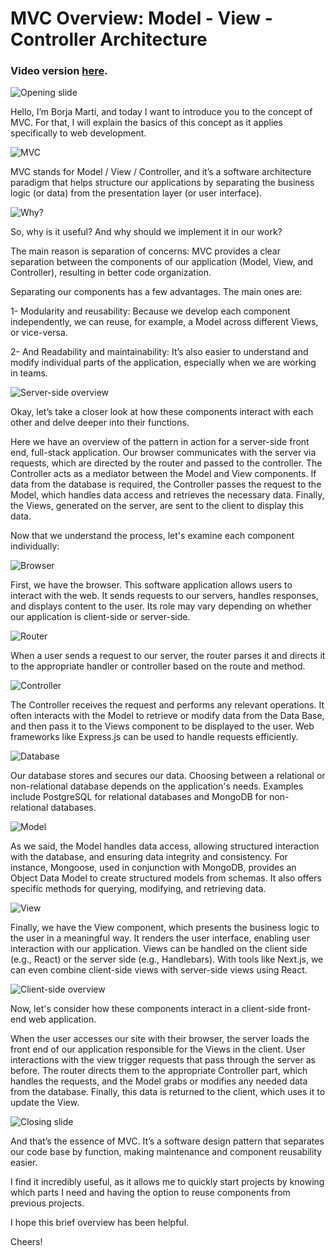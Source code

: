 # MVC Overview: Model - View - Controller Architecture

### Video version [here](MVC-Lecture.mov).

![Opening slide](slides/MVC_01.jpg)

Hello, I’m Borja Martí, and today I want to introduce you to the concept of MVC. For that, I will explain the basics of this concept as it applies specifically to web development.

![MVC](slides/MVC_02.jpg)

MVC stands for Model / View / Controller, and it’s a software architecture paradigm that helps structure our applications by separating the business logic (or data) from the presentation layer (or user interface).

![Why?](slides/MVC_03.jpg)

So, why is it useful? And why should we implement it in our work?

The main reason is separation of concerns: MVC provides a clear separation between the components of our application (Model, View, and Controller), resulting in better code organization.

Separating our components has a few advantages. The main ones are:

1-    Modularity and reusability: Because we develop each component independently, we can reuse, for example, a Model across different Views, or vice-versa.

2-    And Readability and maintainability: It’s also easier to understand and modify individual parts of the application, especially when we are working in teams.

![Server-side overview](slides/MVC_04.jpg)

Okay, let’s take a closer look at how these components interact with each other and delve deeper into their functions.

Here we have an overview of the pattern in action for a server-side front end, full-stack application. Our browser communicates with the server via requests, which are directed by the router and passed to the controller. The Controller acts as a mediator between the Model and View components. If data from the database is required, the Controller passes the request to the Model, which handles data access and retrieves the necessary data. Finally, the Views, generated on the server, are sent to the client to display this data.

Now that we understand the process, let's examine each component individually:

![Browser](slides/MVC_05.jpg)

First, we have the browser. This software application allows users to interact with the web. It sends requests to our servers, handles responses, and displays content to the user. Its role may vary depending on whether our application is client-side or server-side.

![Router](slides/MVC_06.jpg)

When a user sends a request to our server, the router parses it and directs it to the appropriate handler or controller based on the route and method.

![Controller](slides/MVC_07.jpg)

The Controller receives the request and performs any relevant operations. It often interacts with the Model to retrieve or modify data from the Data Base, and then pass it to the Views component to be displayed to the user. Web frameworks like Express.js can be used to handle requests efficiently.

![Database](slides/MVC_08.jpg)

Our database stores and secures our data. Choosing between a relational or non-relational database depends on the application's needs. Examples include PostgreSQL for relational databases and MongoDB for non-relational databases.

![Model](slides/MVC_09.jpg)

As we said, the Model handles data access, allowing structured interaction with the database, and ensuring data integrity and consistency. For instance, Mongoose, used in conjunction with MongoDB, provides an Object Data Model to create structured models from schemas. It also offers specific methods for querying, modifying, and retrieving data.

![View](slides/MVC_10.jpg)

Finally, we have the View component, which presents the business logic to the user in a meaningful way. It renders the user interface, enabling user interaction with our application. Views can be handled on the client side (e.g., React) or the server side (e.g., Handlebars). With tools like Next.js, we can even combine client-side views with server-side views using React.

![Client-side overview](slides/MVC_11.jpg)

Now, let's consider how these components interact in a client-side front-end web application.

When the user accesses our site with their browser, the server loads the front end of our application responsible for the Views in the client. User interactions with the view trigger requests that pass through the server as before. The router directs them to the appropriate Controller part, which handles the requests, and the Model grabs or modifies any needed data from the database. Finally, this data is returned to the client, which uses it to update the View.

![Closing slide](slides/MVC_12.jpg)

And that’s the essence of MVC. It’s a software design pattern that separates our code base by function, making maintenance and component reusability easier.

I find it incredibly useful, as it allows me to quickly start projects by knowing which parts I need and having the option to reuse components from previous projects.

I hope this brief overview has been helpful.

Cheers!